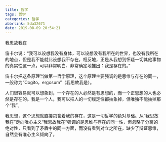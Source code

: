 ```yaml
---
title: 哲学
tags: 哲学
categories: 哲学
abbrlink: 5da32671
date: 2019-08-09 20:54:21
---
```

我思故我在
<!--more-->
  笛卡尔说：“我可以设想我没有身体，可以设想没有我所在的世界，也没有我所在的地点，但是我不能就此设想我不存在，相反地，正是从我想到怀疑一切其他事物的真实性这一点，可以非常明白、非常确定地推出：我是存在的。”

  笛卡尔把这条原理当做第一哲学原理，这个原理主要强调的是思维与存在的同一，一般称为“Cogito，ergosum”（我思故我是）。


  人们很容易就可以想象到，一个存在的人必然是有思想的，而一个正思想的人也必然是存在的。我是一个人，我可以把人的一切规定性都抽象掉，但唯独不能抽掉那个“我”。


  我思想，这个思想就直接包含着我的存在，这是一切哲学的绝对基础。从“我思故我在”走向唯心主义“我思故我在”强调的是思维与存在的同一性，但忽略了分离的绝对性，只看到了矛盾中的同一方面，而没有看到对立之所在，缺少了辩证思维，自然会有唯心主义倾向了。

